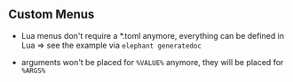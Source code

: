 ## Custom Menus

- Lua menus don't require a \*.toml anymore, everything can be defined in Lua => see the example via `elephant generatedoc`

- arguments won't be placed for `%VALUE%` anymore, they will be placed for `%ARGS%`
